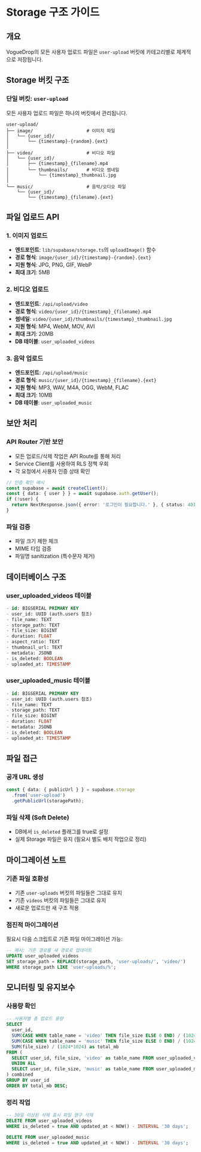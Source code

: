 # Storage 구조 가이드

## 개요
VogueDrop의 모든 사용자 업로드 파일은 `user-upload` 버킷에 카테고리별로 체계적으로 저장됩니다.

## Storage 버킷 구조

### 단일 버킷: `user-upload`
모든 사용자 업로드 파일은 하나의 버킷에서 관리됩니다.

```
user-upload/
├── image/                    # 이미지 파일
│   └── {user_id}/
│       └── {timestamp}-{random}.{ext}
│
├── video/                    # 비디오 파일
│   └── {user_id}/
│       ├── {timestamp}_{filename}.mp4
│       └── thumbnails/       # 비디오 썸네일
│           └── {timestamp}_thumbnail.jpg
│
└── music/                    # 음악/오디오 파일
    └── {user_id}/
        └── {timestamp}_{filename}.{ext}
```

## 파일 업로드 API

### 1. 이미지 업로드
- **엔드포인트**: `lib/supabase/storage.ts`의 `uploadImage()` 함수
- **경로 형식**: `image/{user_id}/{timestamp}-{random}.{ext}`
- **지원 형식**: JPG, PNG, GIF, WebP
- **최대 크기**: 5MB

### 2. 비디오 업로드
- **엔드포인트**: `/api/upload/video`
- **경로 형식**: `video/{user_id}/{timestamp}_{filename}.mp4`
- **썸네일**: `video/{user_id}/thumbnails/{timestamp}_thumbnail.jpg`
- **지원 형식**: MP4, WebM, MOV, AVI
- **최대 크기**: 20MB
- **DB 테이블**: `user_uploaded_videos`

### 3. 음악 업로드
- **엔드포인트**: `/api/upload/music`
- **경로 형식**: `music/{user_id}/{timestamp}_{filename}.{ext}`
- **지원 형식**: MP3, WAV, M4A, OGG, WebM, FLAC
- **최대 크기**: 10MB
- **DB 테이블**: `user_uploaded_music`

## 보안 처리

### API Router 기반 보안
- 모든 업로드/삭제 작업은 API Route를 통해 처리
- Service Client를 사용하여 RLS 정책 우회
- 각 요청에서 사용자 인증 상태 확인

```typescript
// 인증 확인 예시
const supabase = await createClient();
const { data: { user } } = await supabase.auth.getUser();
if (!user) {
  return NextResponse.json({ error: '로그인이 필요합니다.' }, { status: 401 });
}
```

### 파일 검증
- 파일 크기 제한 체크
- MIME 타입 검증
- 파일명 sanitization (특수문자 제거)

## 데이터베이스 구조

### user_uploaded_videos 테이블
```sql
- id: BIGSERIAL PRIMARY KEY
- user_id: UUID (auth.users 참조)
- file_name: TEXT
- storage_path: TEXT
- file_size: BIGINT
- duration: FLOAT
- aspect_ratio: TEXT
- thumbnail_url: TEXT
- metadata: JSONB
- is_deleted: BOOLEAN
- uploaded_at: TIMESTAMP
```

### user_uploaded_music 테이블
```sql
- id: BIGSERIAL PRIMARY KEY
- user_id: UUID (auth.users 참조)
- file_name: TEXT
- storage_path: TEXT
- file_size: BIGINT
- duration: FLOAT
- metadata: JSONB
- is_deleted: BOOLEAN
- uploaded_at: TIMESTAMP
```

## 파일 접근

### 공개 URL 생성
```typescript
const { data: { publicUrl } } = supabase.storage
  .from('user-upload')
  .getPublicUrl(storagePath);
```

### 파일 삭제 (Soft Delete)
- DB에서 `is_deleted` 플래그를 true로 설정
- 실제 Storage 파일은 유지 (필요시 별도 배치 작업으로 정리)

## 마이그레이션 노트

### 기존 파일 호환성
- 기존 `user-uploads` 버킷의 파일들은 그대로 유지
- 기존 `videos` 버킷의 파일들은 그대로 유지
- 새로운 업로드만 새 구조 적용

### 점진적 마이그레이션
필요시 다음 스크립트로 기존 파일 마이그레이션 가능:
```sql
-- 예시: 기존 경로를 새 경로로 업데이트
UPDATE user_uploaded_videos 
SET storage_path = REPLACE(storage_path, 'user-uploads/', 'video/')
WHERE storage_path LIKE 'user-uploads/%';
```

## 모니터링 및 유지보수

### 사용량 확인
```sql
-- 사용자별 총 업로드 용량
SELECT 
  user_id,
  SUM(CASE WHEN table_name = 'video' THEN file_size ELSE 0 END) / (1024*1024) as video_mb,
  SUM(CASE WHEN table_name = 'music' THEN file_size ELSE 0 END) / (1024*1024) as music_mb,
  SUM(file_size) / (1024*1024) as total_mb
FROM (
  SELECT user_id, file_size, 'video' as table_name FROM user_uploaded_videos WHERE is_deleted = false
  UNION ALL
  SELECT user_id, file_size, 'music' as table_name FROM user_uploaded_music WHERE is_deleted = false
) combined
GROUP BY user_id
ORDER BY total_mb DESC;
```

### 정리 작업
```sql
-- 30일 이상된 삭제 표시 파일 영구 삭제
DELETE FROM user_uploaded_videos 
WHERE is_deleted = true AND updated_at < NOW() - INTERVAL '30 days';

DELETE FROM user_uploaded_music 
WHERE is_deleted = true AND updated_at < NOW() - INTERVAL '30 days';
```